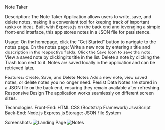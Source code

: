Note Taker

Description:
The Note Taker Application allows users to write, save, and delete notes, making it a convenient tool for keeping track of important tasks or ideas. Built with Express.js on the back end and leveraging a simple front-end interface, this app stores notes in a JSON file for persistence.

Usage:
On the homepage, click the "Get Started" button to navigate to the notes page.
On the notes page:
Write a new note by entering a title and description in the respective fields.
Click the Save Icon to save the note.
View a saved note by clicking its title in the list.
Delete a note by clicking the Trash Icon next to it.
Notes are saved locally in the application and can be retrieved later.

Features:
Create, Save, and Delete Notes
Add a new note, view saved notes, or delete notes you no longer need.
Persist Data
Notes are stored in a JSON file on the back end, ensuring they remain available after refreshing.
Responsive Design
The application works seamlessly on different screen sizes.

Technologies:
Front-End:
HTML
CSS (Bootstrap Framework)
JavaScript
Back-End:
Node.js
Express.js
Storage:
JSON File System

Screenshots:
![Landing Page](./assetes/images/home.png)
![Notes](./assetse/images/notes.png)




